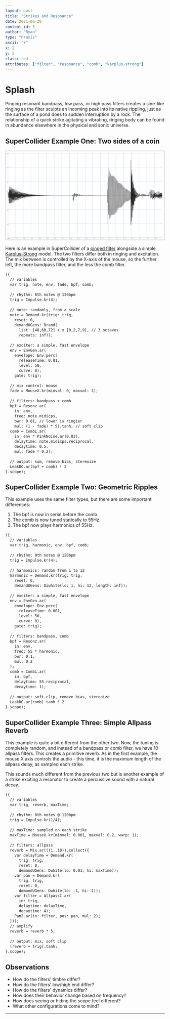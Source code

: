 ```yaml
---
layout: post
title: "Strikes and Resonance"
date: 2021-06-20
content_id: 5
author: "Ryan"
type: "Praxis"
ascii: "+"
x: 2
y: 2
class: red
attributes: ["filter", "resonance", "comb", "karplus-strong"]
---
```

# Splash

Pinging resonant bandpass, low pass, or high pass filters creates a sine-like ringing as the filter sculpts an incoming peak into its native rippling, just as the surface of a pond does to sudden interruption by a rock. The relationship of a quick strike agitating a vibrating, ringing body can be found in abundance elsewhere in the physical and sonic universe.

## SuperCollider Example One: Two sides of a coin
![Filter Ping IRL](/assets/content/sc-pings-scope.png)

Here is an example in SuperCollider of a [pinged filter](#4) alongside a simple [Karplus-Strong](https://en.wikipedia.org/wiki/Karplus%E2%80%93Strong_string_synthesis) model. The two filters differ both in ringing and excitation. The mix between is controlled by the X-axis of the mouse, so the further left, the more bandpass filter, and the less the comb filter. 

```SuperCollider
({
  // variables
  var trig, note, env, fade, bpf, comb;

  // rhythm: 8th notes @ 120bpm
  trig = Impulse.kr(4);

  // note: randomly, from a scale
  note = Demand.kr(trig: trig,
    reset: 0,
    demandUGens: Drand(
      list: [48,60,72] +.x [0,2,7,9], // 3 octaves
      repeats: inf));

  // exciter: a simple, fast envelope
  env = EnvGen.ar(
    envelope: Env.perc(
      releaseTime: 0.01,
      level: 50,
      curve: 0),
    gate: trig);

  // mix control: mouse
  fade = MouseX.kr(minval: 0, maxval: 1);

  // filters: bandpass + comb
  bpf = Resonz.ar(
    in: env,
    freq: note.midicps,
    bwr: 0.01, // lower is ringier
    mul: (1 - fade) * 5).tanh; // soft clip
  comb = CombL.ar(
    in: env * PinkNoise.ar(0.03),
    delaytime: note.midicps.reciprocal,
    decaytime: 0.5,
    mul: fade * 0.2);

  // output: sum, remove bias, stereoize
  LeakDC.ar(bpf + comb) ! 2
}.scope);
```


## SuperCollider Example Two: Geometric Ripples
This example uses the same filter types, but there are some important differences:
1. The bpf is now in serial before the comb.
2. The comb is now tuned statically to 55Hz.
3. The bpf now plays harmonics of 55Hz.

```SuperCollider
({
  // variables
  var trig, harmonic, env, bpf, comb;

  // rhythm: 8th notes @ 120bpm
  trig = Impulse.kr(4);

  // harmonics: random from 1 to 12
  harmonic = Demand.kr(trig: trig,
    reset: 0,
    demandUGens: Diwhite(lo: 1, hi: 12, length: inf));

  // exciter: a simple, fast envelope
  env = EnvGen.ar(
    envelope: Env.perc(
      releaseTime: 0.001,
      level: 50,
      curve: 0),
    gate: trig);

  // filters: bandpass, comb
  bpf = Resonz.ar(
    in: env,
    freq: 55 * harmonic,
    bwr: 0.1,
    mul: 0.2
  );
  comb = CombL.ar(
    in: bpf,
    delaytime: 55.reciprocal,
    decaytime: 1);

  // output: soft-clip, remove bias, stereoize
  LeakDC.ar(comb).tanh ! 2
}.scope);
```

## SuperCollider Example Three: Simple Allpass Reverb
This example is quite a bit different from the other two. Now, the tuning is completely random, and instead of a bandpass or comb filter, we have 10 allpass filters. This creates a primitive reverb. As in the first example, the mouse X axis controls the audio - this time, it is the maximum length of the allpass delay, as sampled each strike.

This sounds much different from the previous two but is another example of a strike exciting a resonator to create a percussive sound with a natural decay.

```SuperCollider
({
  // variables
  var trig, reverb, maxTime;

  // rhythm: 8th notes @ 120bpm
  trig = Impulse.kr(1/4);

  // maxTime: sampled on each strike
  maxTime = MouseX.kr(minval: 0.001, maxval: 0.2, warp: 1);

  // filters: allpass
  reverb = Mix.ar(((1..10)).collect({
    var delayTime = Demand.kr(
      trig: trig,
      reset: 0,
      demandUGens: Dwhite(lo: 0.01, hi: maxTime));
    var pan = Demand.kr(
      trig: trig,
      reset: 0,
      demandUGens: Dwhite(lo: -1, hi: 1));
    var filter = AllpassC.ar(
      in: trig,
      delaytime: delayTime,
      decaytime: 4);
    Pan2.ar(in: filter, pos: pan, mul: 2);
  }));
  // amplify
  reverb = reverb * 5;

  // output: mix, soft clip
  (reverb + trig).tanh;
}.scope);
```

## Observations
* How do the filters' timbre differ?
* How do the filters' low/high end differ?
* How do the filters' dynamics differ?
* How does their behavior change based on frequency?
* How does seeing or hiding the scope feel different?
* What other configurations come to mind?

---
